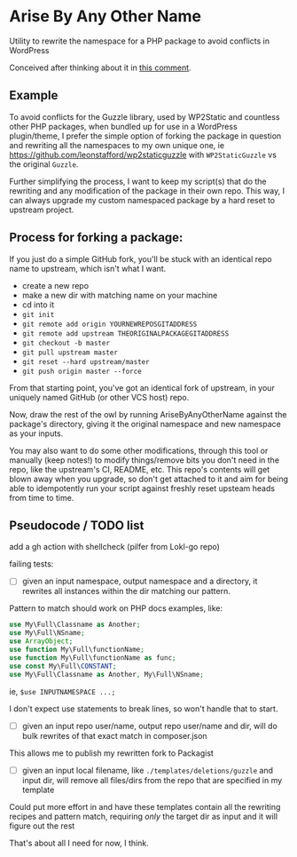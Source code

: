 # Arise By Any Other Name

Utility to rewrite the namespace for a PHP package to avoid conflicts in WordPress

Conceived after thinking about it in [this comment](https://github.com/leonstafford/wp2static/issues/716#issuecomment-739647070).

## Example

To avoid conflicts for the Guzzle library, used by WP2Static and countless other PHP packages, when bundled up for use in a WordPress plugin/theme, I prefer the simple option of forking the package in question and rewriting all the namespaces to my own unique one, ie https://github.com/leonstafford/wp2staticguzzle with `WP2StaticGuzzle` vs the original `Guzzle`.

Further simplifying the process, I want to keep my script(s) that do the rewriting and any modification of the package in their own repo. This way, I can always upgrade my custom namespaced package by a hard reset to upstream project.

## Process for forking a package:

If you just do a simple GitHub fork, you'll be stuck with an identical repo name to upstream, which isn't what I want.

 - create a new repo
 - make a new dir with matching name on your machine
 - cd into it
 - `git init`
 - `git remote add origin YOURNEWREPOSGITADDRESS`
 - `git remote add upstream THEORIGINALPACKAGEGITADDRESS`
 - `git checkout -b master`
 - `git pull upstream master`
 - `git reset --hard upstream/master`
 - `git push origin master --force`

From that starting point, you've got an identical fork of upstream, in your uniquely named GitHub (or other VCS host) repo.

Now, draw the rest of the owl by running AriseByAnyOtherName against the package's directory, giving it the original namespace and new namespace as your inputs.

You may also want to do some other modifications, through this tool or manually (keep notes!) to modify things/remove bits you don't need in the repo, like the upstream's CI, README, etc. This repo's contents will get blown away when you upgrade, so don't get attached to it and aim for being able to idempotently run your script against freshly reset upsteam heads from time to time.

## Pseudocode / TODO list

add a gh action with shellcheck (pilfer from Lokl-go repo)

failing tests:

 - [ ] given an input namespace, output namespace and a directory, it rewrites all instances within the dir matching our pattern.

Pattern to match should work on PHP docs examples, like:

```php
use My\Full\Classname as Another;
use My\Full\NSname;
use ArrayObject;
use function My\Full\functionName;
use function My\Full\functionName as func;
use const My\Full\CONSTANT;
use My\Full\Classname as Another, My\Full\NSname;
```

ie, `$use INPUTNAMESPACE ...;`

I don't expect use statements to break lines, so won't handle that to start.

- [ ] given an input repo user/name, output repo user/name and dir, will do bulk rewrites of that exact match in composer.json

This allows me to publish my rewritten fork to Packagist

 - [ ] given an input local filename, like `./templates/deletions/guzzle` and input dir, will remove all files/dirs from the repo that are specified in my template

Could put more effort in and have these templates contain all the rewriting recipes and pattern match, requiring *only* the target dir as input and it will figure out the rest

That's about all I need for now, I think.

